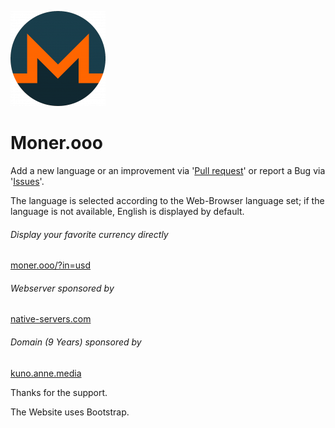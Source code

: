 ![Favicon - moner.ooo](/img/apple-touch-icon-152x152.png)
# Moner.ooo
Add a new language or an improvement via '[Pull request](https://github.com/nice42q/moner.ooo/pulls)' or report a Bug via '[Issues](https://github.com/nice42q/moner.ooo/issues)'.

The language is selected according to the Web-Browser language set; if the language is not available, English is displayed by default.

###### Display your favorite currency directly
[moner.ooo/?in=usd](https://moner.ooo/?in=usd)

###### Webserver sponsored by
[native-servers.com](https://native-servers.com/)

###### Domain (9 Years) sponsored by
[kuno.anne.media](https://kuno.anne.media/donate/onml/)

Thanks for the support.

The Website uses Bootstrap.
